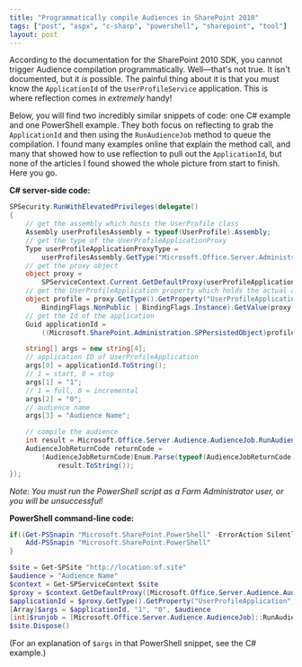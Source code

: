 ```yaml
---
title: "Programmatically compile Audiences in SharePoint 2010"
tags: ["post", "aspx", "c-sharp", "powershell", "sharepoint", "tool"]
layout: post
---
```


According to the documentation for the SharePoint 2010 SDK, you cannot
trigger Audience compilation programmatically. Well—that's not true. It
isn't documented, but it _is_ possible. The painful thing about it is
that you must know the `ApplicationId` of the `UserProfileService`
application. This is where reflection comes in _extremely_
handy!<!--more-->

Below, you will find two incredibly similar snippets of code: one C#
example and one PowerShell example. They both focus on reflecting to
grab the `ApplicationId` and then using the `RunAudienceJob` method to
queue the compilation. I found many examples online that explain the
method call, and many that showed how to use reflection to pull out the
`ApplicationId`, but none of the articles I found showed the whole
picture from start to finish. Here you go.

**C# server-side code:**

```cs
SPSecurity.RunWithElevatedPrivileges(delegate()
{
	// get the assembly which hosts the UserProfile class
	Assembly userProfilesAssembly = typeof(UserProfile).Assembly;
	// get the type of the UserProfileApplicationProxy
	Type userProfileApplicationProxyType =
		userProfilesAssembly.GetType("Microsoft.Office.Server.Administration.UserProfileApplicationProxy");
	// get the proxy object
	object proxy =
		SPServiceContext.Current.GetDefaultProxy(userProfileApplicationProxyType);
	// get the UserProfileApplication property which holds the actual application
	object profile = proxy.GetType().GetProperty("UserProfileApplication",
		BindingFlags.NonPublic | BindingFlags.Instance).GetValue(proxy, null);
	// get the Id of the application
	Guid applicationId =
		((Microsoft.SharePoint.Administration.SPPersistedObject)profile).Id;

	string[] args = new string[4];
	// application ID of UserProfileApplication
	args[0] = applicationId.ToString();
	// 1 = start, 0 = stop
	args[1] = "1";
	// 1 = full, 0 = incremental
	args[2] = "0";
	// audience name
	args[3] = "Audience Name";

	// compile the audience
	int result = Microsoft.Office.Server.Audience.AudienceJob.RunAudienceJob(args);
	AudienceJobReturnCode returnCode =
		(AudienceJobReturnCode)Enum.Parse(typeof(AudienceJobReturnCode),
			result.ToString());
});
```

_Note: You must run the PowerShell script as a Farm Administrator user,
or you will be unsuccessful!_

**PowerShell command-line code:**

```powershell
if((Get-PSSnapin "Microsoft.SharePoint.PowerShell" -ErrorAction SilentlyContinue) -eq $null) {
	Add-PSSnapin "Microsoft.SharePoint.PowerShell"
}

$site = Get-SPSite "http://location.of.site"
$audience = "Audience Name"
$context = Get-SPServiceContext $site
$proxy = $context.GetDefaultProxy([Microsoft.Office.Server.Audience.AudienceJob].Assembly.GetType("Microsoft.Office.Server.Administration.UserProfileApplicationProxy"))
$applicationId = $proxy.GetType().GetProperty("UserProfileApplication", [System.Reflection.BindingFlags]"NonPublic, Instance").GetValue($proxy, $null).Id.Guid
[Array]$args = $applicationId, "1", "0", $audience
[int]$runjob = [Microsoft.Office.Server.Audience.AudienceJob]::RunAudienceJob($args)
$site.Dispose()
```

(For an explanation of `$args` in that PowerShell snippet, see the C#
example.)
